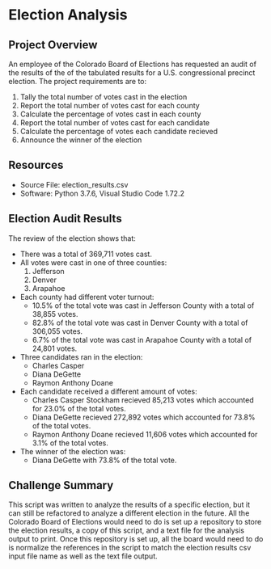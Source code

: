 # Election Analysis

## Project Overview
An employee of the Colorado Board of Elections has requested an audit of the results of the of the tabulated results for a U.S. congressional precinct election. The project requirements are to:
1. Tally the total number of votes cast in the election
2. Report the total number of votes cast for each county
3. Calculate the percentage of votes cast in each county
4. Report the total number of votes cast for each candidate
5. Calculate the percentage of votes each candidate recieved
6. Announce the winner of the election

## Resources
- Source File: election_results.csv
- Software: Python 3.7.6, Visual Studio Code 1.72.2

## Election Audit Results
The review of the election shows that:
 - There was a total of 369,711 votes cast.
 - All votes were cast in one of three counties:
    1. Jefferson
    2. Denver
    3. Arapahoe
 - Each county had different voter turnout:
    - 10.5% of the total vote was cast in Jefferson County with a total of 38,855 votes.
    - 82.8% of the total vote was cast in Denver County with a total of 306,055 votes.
    - 6.7% of the total vote was cast in Arapahoe County with a total of 24,801 votes.
 - Three candidates ran in the election:
    - Charles Casper
    - Diana DeGette
    - Raymon Anthony Doane
 - Each candidate received a different amount of votes:
    - Charles Casper Stockham recieved 85,213 votes which accounted for 23.0% of the total votes.
    - Diana DeGette recieved 272,892 votes which accounted for 73.8% of the total votes.
    - Raymon Anthony Doane recieved 11,606 votes which accounted for 3.1% of the total votes.
 - The winner of the election was:
    - Diana DeGette with 73.8% of the total vote.
   
## Challenge Summary
This script was written to analyze the results of a specific election, but it can still be refactored to analyze a different election in the future. All the Colorado Board of Elections would need to do is set up a repository to store the election results, a copy of this script, and a text file for the analysis output to print. Once this repository is set up, all the board would need to do is normalize the references in the script to match the election results csv input file name as well as the text file output. 

